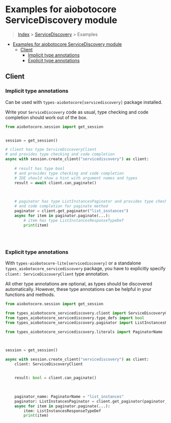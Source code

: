 <a id="examples-for-aiobotocore-servicediscovery-module"></a>

# Examples for aiobotocore ServiceDiscovery module

> [Index](../README.md) > [ServiceDiscovery](./README.md) > Examples

- [Examples for aiobotocore ServiceDiscovery module](#examples-for-aiobotocore-servicediscovery-module)
  - [Client](#client)
    - [Implicit type annotations](#implicit-type-annotations)
    - [Explicit type annotations](#explicit-type-annotations)

<a id="client"></a>

## Client

<a id="implicit-type-annotations"></a>

### Implicit type annotations

Can be used with `types-aiobotocore[servicediscovery]` package installed.

Write your `ServiceDiscovery` code as usual, type checking and code completion
should work out of the box.

```python
from aiobotocore.session import get_session


session = get_session()

# client has type ServiceDiscoveryClient
# and provides type checking and code completion
async with session.create_client("servicediscovery") as client:
    
    # result has type bool
    # and provides type checking and code completion
    # IDE should show a hint with argument names and types
    result = await client.can_paginate()
    

    
    # paginator has type ListInstancesPaginator and provides type checking
    # and code completion for paginate method
    paginator = client.get_paginator("list_instances")
    async for item in paginator.paginate(...):
        # item has type ListInstancesResponseTypeDef
        print(item)
    

    
```

<a id="explicit-type-annotations"></a>

### Explicit type annotations

With `types-aiobotocore-lite[servicediscovery]` or a standalone
`types_aiobotocore_servicediscovery` package, you have to explicitly specify
`client: ServiceDiscoveryClient` type annotation.

All other type annotations are optional, as types should be discovered
automatically. However, these type annotations can be helpful in your functions
and methods.

```python
from aiobotocore.session import get_session

from types_aiobotocore_servicediscovery.client import ServiceDiscoveryClient
from types_aiobotocore_servicediscovery.type_defs import bool
from types_aiobotocore_servicediscovery.paginator import ListInstancesPaginator

from types_aiobotocore_servicediscovery.literals import PaginatorName



session = get_session()

async with session.create_client("servicediscovery") as client:
    client: ServiceDiscoveryClient

    
    result: bool = client.can_paginate()
    

    
    paginator_name: PaginatorName = "list_instances"
    paginator: ListInstancesPaginator = client.get_paginator(paginator_name)
    async for item in paginator.paginate(...):
        item: ListInstancesResponseTypeDef
        print(item)
    

    
```
